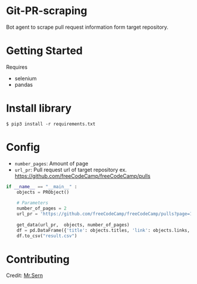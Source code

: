 # Git-PR-scraping

Bot agent to scrape pull request information form target repository.

# Getting Started
Requires
* selenium
* pandas

# Install library
```shell 
$ pip3 install -r requirements.txt 
```

# Config
- `number_pages`: Amount of page
- `url_pr`: Pull request url of target repository ex. https://github.com/freeCodeCamp/freeCodeCamp/pulls

```python
if __name__ == "__main__" :
    objects = PRObject()
    
    # Parameters 
    number_of_pages = 2
    url_pr = 'https://github.com/freeCodeCamp/freeCodeCamp/pulls?page=1&q=is%3Apr+is%3Aclosed' # link to pull request page
    
    get_data(url_pr,  objects, number_of_pages)
    df = pd.DataFrame({'title': objects.titles, 'link': objects.links, 'isSuccess': objects.isSuccesses, 'descriptions': objects.descriptions, 'commits':objects.commits, 'link_issues': objects.link_issues})
    df.to_csv("result.csv")
  ```
  
  
# Contributing
Credit: [Mr.Sern](https://github.com/sseerrnn)
